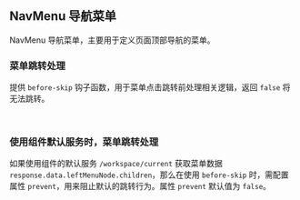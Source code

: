<div class="demo-header">
<p class="overviewicon">
  <span class="wapi-form-menubar"/>
</p>

## NavMenu 导航菜单

<nova-uxlink widget-name="NavMenu"></nova-uxlink>

NavMenu 导航菜单，主要用于定义页面顶部导航的菜单。
</div>

### 菜单跳转处理

提供 `before-skip` 钩子函数，用于菜单点击跳转前处理相关逻辑，返回 `false` 将无法跳转。

<nova-demo-view link="nav-menu/before-skip"></nova-demo-view>

<br>

### 使用组件默认服务时，菜单跳转处理

如果使用组件的默认服务 `/workspace/current` 获取菜单数据 `response.data.leftMenuNode.children`，那么在使用 `before-skip` 时，需配置属性 `prevent`，用来阻止默认的跳转行为。属性 `prevent` 默认值为 `false`。

<nova-demo-view link="nav-menu/before-skip-prevent"></nova-demo-view>

<br>
